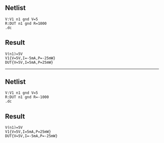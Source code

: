 ## Netlist

```text
V:V1 n1 gnd V=5
R:DUT n1 gnd R=1000
.dc
```

## Result

```text
V(n1)=5V
V1{V=5V,I=-5mA,P=-25mW}
DUT{V=5V,I=5mA,P=25mW}
```

---

## Netlist

```text
V:V1 n1 gnd V=5
R:DUT n1 gnd R=-1000
.dc
```

## Result

```text
V(n1)=5V
V1{V=5V,I=5mA,P=25mW}
DUT{V=5V,I=-5mA,P=-25mW}
```
